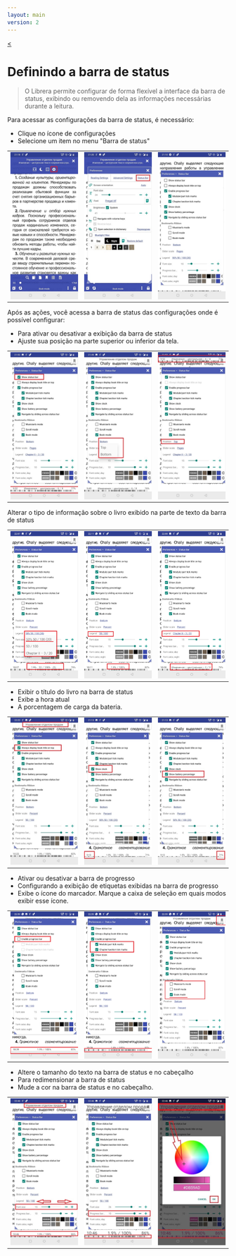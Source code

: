 ```yaml
---
layout: main
version: 2
---
```

[<](/wiki/faq/pt)

# Definindo a barra de status

> O Librera permite configurar de forma flexível a interface da barra de status, exibindo ou removendo dela as informações necessárias durante a leitura.

Para acessar as configurações da barra de status, é necessário:
* Clique no ícone de configurações
* Selecione um item no menu &quot;Barra de status&quot;

||||
|-|-|-|
|![](1.jpg)|![](2.jpg)|![](3.jpg)|


Após as ações, você acessa a barra de status das configurações onde é possível configurar:
* Para ativar ou desativar a exibição da barra de status
* Ajuste sua posição na parte superior ou inferior da tela.

||||
|-|-|-|
|![](20.jpg)|![](22.jpg)|![](21.jpg)|



Alterar o tipo de informação sobre o livro exibido na parte de texto da barra de status

||||
|-|-|-|
|![](30.jpg)|![](31.jpg)|![](32.jpg)|

* Exibir o título do livro na barra de status
* Exibe a hora atual
* A porcentagem de carga da bateria.

||||
|-|-|-|
|![](40.jpg)|![](41.jpg)|![](42.jpg)|



* Ativar ou desativar a barra de progresso
* Configurando a exibição de etiquetas exibidas na barra de progresso
* Exibe o ícone do marcador. Marque a caixa de seleção em quais modos exibir esse ícone.

||||
|-|-|-|
|![](50.jpg)|![](51.jpg)|![](52.jpg)|

* Altere o tamanho do texto na barra de status e no cabeçalho
* Para redimensionar a barra de status
* Mude a cor na barra de status e no cabeçalho.

||||
|-|-|-|
|![](60.jpg)|![](61.jpg)|![](622.jpg)|
